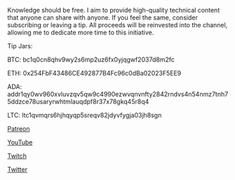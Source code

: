Knowledge should be free. I aim to provide high-quality technical content that anyone can share with anyone. If you feel the same, consider subscribing or leaving a tip. All proceeds will be reinvested into the channel, allowing me to dedicate more time to this initiative.



Tip Jars:

BTC: bc1q0cn8qhv9wy2s6mp2uz6fx0yjqgwf2037d8m2fc

ETH: 0x254FbF43486CE492877B4Fc96c0dBa02023F5EE9

ADA: addr1qy0wv960xvluvzqv5qw9c4990ezwvqnvnfty2842rndvs4n54nmz7tnh75ddzce78usaryrwhtmlauqdpf8r37x78gkq45r8q4

LTC: ltc1qvmqrs6hjhqyqp5sreqv82jdyvfygja03jh8sgn


[Patreon](https://www.patreon.com/Packetization)

[YouTube](https://www.youtube.com/@Packetization)

[Twitch](https://www.twitch.tv/packetization)

[Twitter](https://twitter.com/0xpacketization)

<!---
Packetization/Packetization is a ✨ special ✨ repository because its `README.md` (this file) appears on your GitHub profile.
You can click the Preview link to take a look at your changes.
--->
